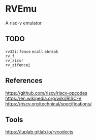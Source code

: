 # RVEmu
A risc-v emulator

## TODO
`rv32i`: `fence` `ecall` `ebreak`  
`rv_f`  
`rv_zicsr`  
`rv_zifencei`  

## References
https://github.com/riscv/riscv-opcodes  
https://en.wikipedia.org/wiki/RISC-V  
https://riscv.org/technical/specifications/  

## Tools
https://luplab.gitlab.io/rvcodecjs
